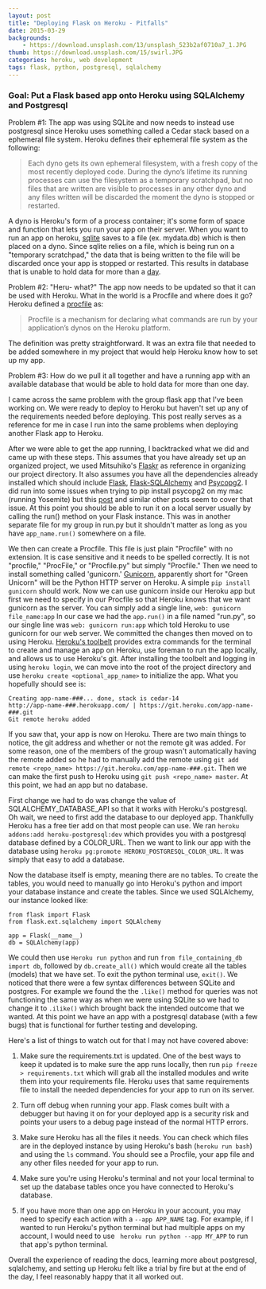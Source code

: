 ```yaml
---
layout: post
title: "Deploying Flask on Heroku - Pitfalls"
date: 2015-03-29
backgrounds:
    - https://download.unsplash.com/13/unsplash_523b2af0710a7_1.JPG
thumb: https://download.unsplash.com/15/swirl.JPG
categories: heroku, web development
tags: flask, python, postgresql, sqlalchemy
---
```



### Goal: Put a Flask based app onto Heroku using SQLAlchemy and Postgresql

Problem #1: The app was using SQLite and now needs to instead use postgresql since Heroku uses something called a
Cedar stack based on a ephemeral file system. Heroku defines their ephemeral file system as the following:

> Each dyno gets its own ephemeral filesystem, with a fresh copy of the most recently deployed code. During the dyno’s
> lifetime its running processes can use the filesystem as a temporary scratchpad, but no files that are written are
> visible to processes in any other dyno and any files written will be discarded the moment the dyno is stopped or
> restarted.

A dyno is Heroku's form of a process container; it's some form of space and function that lets you run your app on their
server. When you want to run an app on heroku, [sqlite](https://www.sqlite.org/about.html) saves to a file (ex. mydata.db)
which is then placed on a dyno. Since sqlite relies on a file, which is being run on a "temporary scratchpad," the data
that is being written to the file will be discarded once your app is stopped or restarted. This results in database that
is unable to hold data for more than a [day](https://devcenter.heroku.com/articles/sqlite3).

Problem #2: "Heru- what?" The app now needs to be updated so that it can be used with Heroku. What in the world is a Procfile
and where does it go? Heroku defined a [procfile](https://devcenter.heroku.com/articles/procfile) as:

> Procfile is a mechanism for declaring what commands are run by your application’s dynos on the Heroku platform.

The definition was pretty straightforward. It was an extra file that needed to be added somewhere in my project that would
help Heroku know how to set up my app.

Problem #3: How do we pull it all together and have a running app with an available database that would be able to
hold data for more than one day.

I came across the same problem with the group flask app that I've been working on. We were ready to deploy to Heroku but
haven't set up any of the requirements needed before deploying. This post really serves as a reference for me in case I run
into the same problems when deploying another Flask app to Heroku.

After we were able to get the app running, I backtracked what we did and came up with these steps. This assumes that you
have already set up an organized project, we used Mitsuhiko's [Flaskr](https://github.com/mitsuhiko/flask/tree/master/examples/flaskr)
as reference in organizing our project directory. It also assumes you have all the dependencies already installed which should
include [Flask](http://flask.pocoo.org/), [Flask-SQLAlchemy](https://pythonhosted.org/Flask-SQLAlchemy/) and [Psycopg2](http://initd.org/psycopg/).
I did run into some issues when trying to pip install psycopg2 on my mac (running Yosemite) but this [post](http://stackoverflow.com/questions/5420789/how-to-install-psycopg2-with-pip-on-python)
and similar other posts seem to cover that issue. At this point you should be able to run it on a local server usually by
calling the run() method on your Flask instance. This was in another separate file for my group in run.py but it shouldn't matter
as long as you have
```app_name.run()```
somewhere on a file.

We then can create a Procfile. This file is just plain "Procfile" with no extension. It is case sensitive and it
needs to be spelled correctly. It is not "procfile," "ProcFile," or "Procfile.py" but simply "Procfile." Then we need to install something called
'gunicorn.' [Gunicorn](http://gunicorn.org/), apparently short for "Green Unicorn" will be the Python HTTP server on Heroku.
A simple ```pip install gunicorn``` should work. Now we can use gunicorn inside our Heroku app but first we need to specify in our
Procfile so that Heroku knows that we want gunicorn as the server. You can simply add a single line,
```web: gunicorn file_name:app```
In our case we had the ```app.run()``` in a file named "run.py", so our single
line was ```web: gunicorn run:app``` which told Heroku to use gunicorn for our web server. We committed the changes then moved on to
using Heroku. [Heroku's toolbelt](https://toolbelt.heroku.com) provides extra commands for the terminal to create and manage an app on Heroku,
use foreman to run the app locally, and allows us to use Heroku's git. After installing the toolbelt and logging in
using ```heroku login```, we can move into the root of the project directory and use
```heroku create <optional_app_name>``` to initialize the app. What you hopefully should see is:

    Creating app-name-###... done, stack is cedar-14
    http://app-name-###.herokuapp.com/ | https://git.heroku.com/app-name-###.git
    Git remote heroku added

If you saw that, your app is now on Heroku. There are two main things to notice, the git address and whether or not the remote
git was added. For some reason, one of the members of the group wasn't automatically having the remote added so he had to manually add the
remote using ```git add remote <repo_name> https://git.heroku.com/app-name-###.git```. Then we can make the first push
to Heroku using ```git push <repo_name> master```. At this point, we had an app but no database.

First change we had to do was change the value of SQLALCHEMY_DATABASE_API so that it works with Heroku's postgresql. Oh wait,
we need to first add the database to our deployed app. Thankfully Heroku has a free tier add on that most people can use. We ran
```heroku addons:add heroku-postgresql:dev``` which provides you with a postgresql database defined by a COLOR_URL. Then we want to link
our app with the database using ```heroku pg:promote HEROKU_POSTGRESQL_COLOR_URL```. It was simply that easy to add a database.

Now the database itself is empty, meaning there are no tables. To create the tables, you would need to manually go into
Heroku's python and import your database instance and create the tables. Since we used SQLAlchemy, our instance looked like:

    from flask import Flask
    from flask.ext.sqlalchemy import SQLAlchemy

    app = Flask(__name__)
    db = SQLAlchemy(app)

We could then use ```Heroku run python``` and run ```from file_containing_db import db```, followed by ```db.create_all()```
which would create all the tables (models) that we have set. To exit the python terminal use, ```exit()```. We noticed that there
were a few syntax differences between SQLite and postgres. For example we found the the ```.like()``` method for queries
was not functioning the same way as when we were using SQLite so we had to change it to ```.ilike()``` which brought back the
intended outcome that we wanted. At this point we have an app with a postgresql database (with a few bugs) that is functional for
further testing and developing.

Here's a list of things to watch out for that I may not have covered above:
1. Make sure the requirements.txt is updated. One of the best ways to keep it updated is to make sure the app runs locally,
then run ```pip freeze > requirements.txt``` which will grab all the installed modules and write them into your requirements file.
Heroku uses that same requirements file to install the needed dependencies for your app to run on its server.

2. Turn off debug when running your app. Flask comes built with a debugger but having it on for your deployed app is a security
risk and points your users to a debug page instead of the normal HTTP errors.

3. Make sure Heroku has all the files it needs. You can check which files are in the deployed instance by using Heroku's
bash (```heroku run bash```) and using the ```ls``` command. You should see a Procfile, your app file and any other files
needed for your app to run.

4. Make sure you're using Heroku's terminal and not your local terminal to set up the database tables once you have connected
to Heroku's database.

5. If you have more than one app on Heroku in your account, you may need to specify each action with a ```--app APP_NAME``` tag.
For example, if I wanted to run Heroku's python terminal but had multiple apps on my account, I would need to use ```
heroku run python --app MY_APP``` to run that app's python terminal.

Overall the experience of reading the docs, learning more about postgresql, sqlalchemy, and setting up Heroku felt
like a trial by fire but at the end of the day, I feel reasonably happy that it all worked out.
